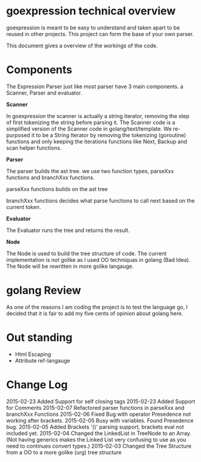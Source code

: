 # goexpression technical overview

goexpression is meant to be easy to understand and taken apart to be reused in other
projects. This project can form the base of your own parser.

This document gives a overview of the workings of the code.

# Components

The Expression Parser just like most parser have 3 main components. a Scanner, Parser and
evaluator.

**Scanner**

In goexpression the scanner is actually a string iterator, removing the step
of first tokenizing the string before parsing it. The Scanner code is a simplified version of the Scanner code in golang/text/template. We re-purposed it to be a String Iterator by removing the tokenizing (goroutine) functions and only keeping the iterations functions like Next, Backup and scan helper functions.

**Parser**

The parser builds the ast tree. we use two function types, parseXxx functions and branchXxx functions.

parseXxx functions builds on the ast tree

branchXxx functions decides what parse functions to call next based on the current token.

**Evaluator**

The Evaluator runs the tree and returns the result.

**Node**

The Node is used to build the tree structure of code. The current implementation is not golike as I used OO techniquas in golang (Bad Idea). The Node will be rewritten in more golike langauge.

# golang Review

As one of the reasons I am coding the project is to test the language go, I decided that it is fair to add my five cents of opinion about golang here.

# Out standing
* Html Escaping
* Attribute ref-langauge

# Change Log
2015-02-23 Added Support for self closing tags
2015-02-23 Added Support for Comments
2015-02-07 Refactored parser functions in parseXxx and branchXxx Functions
2015-02-06 Fixed Bug with operator Presedence not working after brackets.
2015-02-05 Busy with variables. Found Presedence bug.
2015-02-05 Added Brackets '()' parsing support, brackets eval not included yet.
2015-02-04 Changed the LinkedList in TreeNode to an Array. (Not having generics makes the Linked List very confusing to use as you need to continues convert types.)
2015-02-03 Changed the Tree Structure from a OO to a more golike (urg) tree structure





